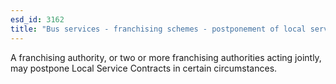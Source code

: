 ```yaml
---
esd_id: 3162
title: "Bus services - franchising schemes - postponement of local service contracts"
---
```


A franchising authority, or two or more franchising authorities acting jointly, may postpone Local Service Contracts in certain circumstances.

